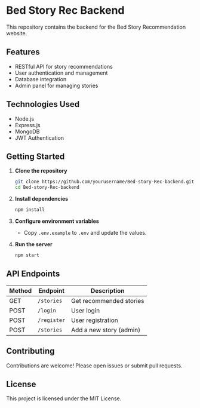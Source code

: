 # Bed Story Rec Backend

This repository contains the backend for the Bed Story Recommendation website.

## Features

- RESTful API for story recommendations
- User authentication and management
- Database integration
- Admin panel for managing stories

## Technologies Used

- Node.js
- Express.js
- MongoDB
- JWT Authentication

## Getting Started

1. **Clone the repository**
    ```bash
    git clone https://github.com/yourusername/Bed-story-Rec-backend.git
    cd Bed-story-Rec-backend
    ```

2. **Install dependencies**
    ```bash
    npm install
    ```

3. **Configure environment variables**
    - Copy `.env.example` to `.env` and update the values.

4. **Run the server**
    ```bash
    npm start
    ```

## API Endpoints

| Method | Endpoint         | Description                |
|--------|------------------|----------------------------|
| GET    | `/stories`       | Get recommended stories    |
| POST   | `/login`         | User login                 |
| POST   | `/register`      | User registration          |
| POST   | `/stories`       | Add a new story (admin)    |

## Contributing

Contributions are welcome! Please open issues or submit pull requests.

## License

This project is licensed under the MIT License.